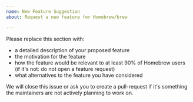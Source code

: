 ```yaml
---
name: New Feature Suggestion
about: Request a new feature for Homebrew/brew

---
```


Please replace this section with:
- a detailed description of your proposed feature
- the motivation for the feature
- how the feature would be relevant to at least 90% of Homebrew users (if it's not: do not open a feature request)
- what alternatives to the feature you have considered

We will close this issue or ask you to create a pull-request if it's something the maintainers are not actively planning to work on.
